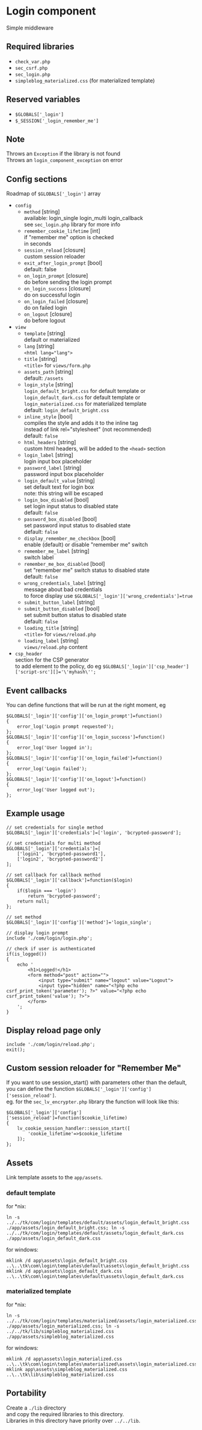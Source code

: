 # Login component
Simple middleware

## Required libraries
* `check_var.php`
* `sec_csrf.php`
* `sec_login.php`
* `simpleblog_materialized.css` (for materialized template)

## Reserved variables
* `$GLOBALS['_login']`
* `$_SESSION['_login_remember_me']`

## Note
Throws an `Exception` if the library is not found  
Throws an `login_component_exception` on error

## Config sections
Roadmap of `$GLOBALS['_login']` array
* `config`
	* `method` [string]  
		available: login_single login_multi login_callback  
		see `sec_login.php` library for more info
	* `remember_cookie_lifetime` [int]  
		if "remember me" option is checked  
		in seconds
	* `session_reload` [closure]  
		custom session reloader
	* `exit_after_login_prompt` [bool]  
		default: false
	* `on_login_prompt` [closure]  
		do before sending the login prompt
	* `on_login_success` [closure]  
		do on successful login
	* `on_login_failed` [closure]  
		do on failed login
	* `on_logout` [closure]  
		do before logout
* `view`
	* `template` [string]  
		default or materialized
	* `lang` [string]  
		`<html lang="lang">`
	* `title` [string]  
		`<title>` for `views/form.php`
	* `assets_path` [string]  
		default: `/assets`
	* `login_style` [string]  
		`login_default_bright.css` for default template or  
		`login_default_dark.css` for default template or  
		`login_materialized.css` for materialized template  
		default: `login_default_bright.css`
	* `inline_style` [bool]  
		compiles the style and adds it to the inline tag  
		instead of link rel="stylesheet" (not recommended)  
		default: `false`
	* `html_headers` [string]  
		custom html headers, will be added to the `<head>` section
	* `login_label` [string]  
		login input box placeholder
	* `password_label` [string]  
		password input box placeholder
	* `login_default_value` [string]  
		set default text for login box  
		note: this string will be escaped
	* `login_box_disabled` [bool]  
		set login input status to disabled state  
		default: `false`
	* `password_box_disabled` [bool]  
		set password input status to disabled state  
		default: `false`
	* `display_remember_me_checkbox` [bool]  
		enable (default) or disable "remember me" switch
	* `remember_me_label` [string]  
		switch label
	* `remember_me_box_disabled` [bool]  
		set "remember me" switch status to disabled state  
		default: `false`
	* `wrong_credentials_label` [string]  
		message about bad credentials  
		to force display use `$GLOBALS['_login']['wrong_credentials']=true`
	* `submit_button_label` [string]
	* `submit_button_disabled` [bool]  
		set submit button status to disabled state  
		default: `false`
	* `loading_title` [string]  
		`<title>` for `views/reload.php`
	* `loading_label` [string]  
		`views/reload.php` content
* `csp_header`  
	section for the CSP generator  
	to add element to the policy, do eg `$GLOBALS['_login']['csp_header']['script-src'][]='\'myhash\'';`

## Event callbacks
You can define functions that will be run at the right moment, eg
```
$GLOBALS['_login']['config']['on_login_prompt']=function()
{
	error_log('Login prompt requested');
};
$GLOBALS['_login']['config']['on_login_success']=function()
{
	error_log('User logged in');
};
$GLOBALS['_login']['config']['on_login_failed']=function()
{
	error_log('Login failed');
};
$GLOBALS['_login']['config']['on_logout']=function()
{
	error_log('User logged out');
};
```

## Example usage
```
// set credentials for single method
$GLOBALS['_login']['credentials']=['login', 'bcrypted-password'];

// set credentials for multi method
$GLOBALS['_login']['credentials']=[
	['login1', 'bcrypted-password1'],
	['login2', 'bcrypted-password2']
];

// set callback for callback method
$GLOBALS['_login']['callback']=function($login)
{
	if($login === 'login')
		return 'bcrypted-password';
	return null;
};

// set method
$GLOBALS['_login']['config']['method']='login_single';

// display login prompt
include './com/login/login.php';

// check if user is authenticated
if(is_logged())
{
	echo '
		<h1>Logged!</h1>
		<form method="post" action="">
			<input type="submit" name="logout" value="Logout">
			<input type="hidden" name="<?php echo csrf_print_token('parameter'); ?>" value="<?php echo csrf_print_token('value'); ?>">
		</form>
	';
}
```

## Display reload page only
```
include './com/login/reload.php';
exit();
```

## Custom session reloader for "Remember Me"
If you want to use session_start() with parameters other than the default,  
you can define the function `$GLOBALS['_login']['config']['session_reload']`.  
eg. for the `sec_lv_encrypter.php` library the function will look like this:
```
$GLOBALS['_login']['config']['session_reload']=function($cookie_lifetime)
{
	lv_cookie_session_handler::session_start([
		'cookie_lifetime'=>$cookie_lifetime
	]);
};
```

## Assets
Link template assets to the `app/assets`.

### default template
for *nix:
```
ln -s ../../tk/com/login/templates/default/assets/login_default_bright.css ./app/assets/login_default_bright.css; ln -s ../../tk/com/login/templates/default/assets/login_default_dark.css ./app/assets/login_default_dark.css
```
for windows:
```
mklink /d app\assets\login_default_bright.css ..\..\tk\com\login\templates\default\assets\login_default_bright.css
mklink /d app\assets\login_default_dark.css ..\..\tk\com\login\templates\default\assets\login_default_dark.css
```

### materialized template
for *nix:
```
ln -s ../../tk/com/login/templates/materialized/assets/login_materialized.css ./app/assets/login_materialized.css; ln -s ../../tk/lib/simpleblog_materialized.css ./app/assets/simpleblog_materialized.css
```
for windows:
```
mklink /d app\assets\login_materialized.css ..\..\tk\com\login\templates\materialized\assets\login_materialized.css
mklink app\assets\simpleblog_materialized.css ..\..\tk\lib\simpleblog_materialized.css
```

## Portability
Create a `./lib` directory  
and copy the required libraries to this directory.  
Libraries in this directory have priority over `../../lib`.
